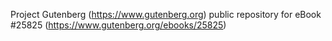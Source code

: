 Project Gutenberg (https://www.gutenberg.org) public repository for eBook #25825 (https://www.gutenberg.org/ebooks/25825)
